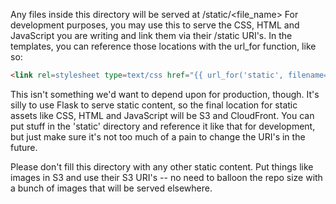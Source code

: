 Any files inside this directory will be served at /static/\<file\_name\>
For development purposes, you may use this to serve the
CSS, HTML and JavaScript you are writing and link them via their /static URI's.
In the templates, you can reference those locations with the
url\_for function, like so:

```html
<link rel=stylesheet type=text/css href="{{ url_for('static', filename='bootstrap.min.css') }}”>
```

This isn't something we'd want to depend upon for production, though.
It's silly to use Flask to serve static content,
so the final location for static assets like CSS, HTML and JavaScript
will be S3 and CloudFront.
You can put stuff in the 'static' directory and reference it like that
for development, but just make sure it's not too much of a pain to
change the URI's in the future.

Please don't fill this directory with any other static content.
Put things like images in S3 and use their S3 URI's --
no need to balloon the repo size with a bunch of images
that will be served elsewhere.
